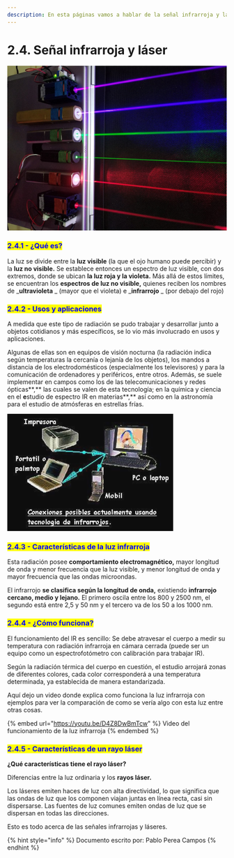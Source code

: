 ```yaml
---
description: En esta páginas vamos a hablar de la señal infrarroja y láser
---
```


# 2.4. Señal infrarroja y láser

![](<../.gitbook/assets/image (1).png>)

### <mark style="color:blue;">2.4.1 - ¿Qué es?</mark>

La luz se divide entre la **luz visible** (la que el ojo humano puede percibir) y la **luz no visible.** Se establece entonces un espectro de luz visible, con dos extremos, donde se ubican **la luz roja y la violeta.** Más allá de estos límites, se encuentran los **espectros de luz no visible,** quienes reciben los nombres de _**ultravioleta** _ (mayor que el violeta) e _**infrarrojo** _ (por debajo del rojo)



### <mark style="color:blue;">2.4.2 - Usos y aplicaciones</mark>

A medida que este tipo de radiación se pudo trabajar y desarrollar junto a objetos cotidianos y más específicos, se lo vio más involucrado en usos y aplicaciones.

Algunas de ellas son en equipos de visión nocturna (la radiación indica según temperaturas la cercanía o lejanía de los objetos), los mandos a distancia de los electrodomésticos (especialmente los televisores) y para la comunicación de ordenadores y periféricos, entre otros. Además, se suele implementar en campos como los de las telecomunicaciones y redes ópticas**,** las cuales se valen de esta tecnología; en la química y ciencia en el **e**studio de espectro IR en materias**,** así como en la astronomía para el estudio de atmósferas en estrellas frías.

![](<../.gitbook/assets/image (6).png>)

### <mark style="color:blue;">**2.4.3 - Características de la luz infrarroja**</mark>

Esta radiación posee **comportamiento electromagnético,** mayor longitud de onda y menor frecuencia que la luz visible, y menor longitud de onda y mayor frecuencia que las ondas microondas.

El infrarrojo **se clasifica según la longitud de onda,** existiendo **infrarrojo cercano, medio y lejano.** El primero oscila entre los 800 y 2500 nm, el segundo está entre 2,5 y 50 nm y el tercero va de los 50 a los 1000 nm.



### <mark style="color:blue;">2.4.4 - ¿Cómo funciona?</mark>

El funcionamiento del IR es sencillo: Se debe atravesar el cuerpo a medir su temperatura con radiación infrarroja en cámara cerrada (puede ser un equipo como un espectrofotómetro con calibración para trabajar IR).

Según la radiación térmica del cuerpo en cuestión, el estudio arrojará zonas de diferentes colores, cada color corresponderá a una temperatura determinada, ya establecida de manera estandarizada.

Aquí dejo un video donde explica como funciona la luz infrarroja con ejemplos para ver la comparación de como se vería algo con esta luz entre otras cosas.

{% embed url="https://youtu.be/D4Z8DwBmTcw" %}
Video del funcionamiento de la luz infrarroja
{% endembed %}



### <mark style="color:blue;">2.4.5 - Características de un rayo láser</mark>

**¿Qué características tiene el rayo láser?**

Diferencias entre la luz ordinaria y los **rayos láser.**

Los láseres emiten haces de luz con alta directividad, lo que significa que las ondas de luz que los componen viajan juntas en línea recta, casi sin dispersarse. Las fuentes de luz comunes emiten ondas de luz que se dispersan en todas las direcciones.



Esto es todo acerca de las señales infrarrojas y láseres.

{% hint style="info" %}
Documento escrito por: Pablo Perea Campos
{% endhint %}
